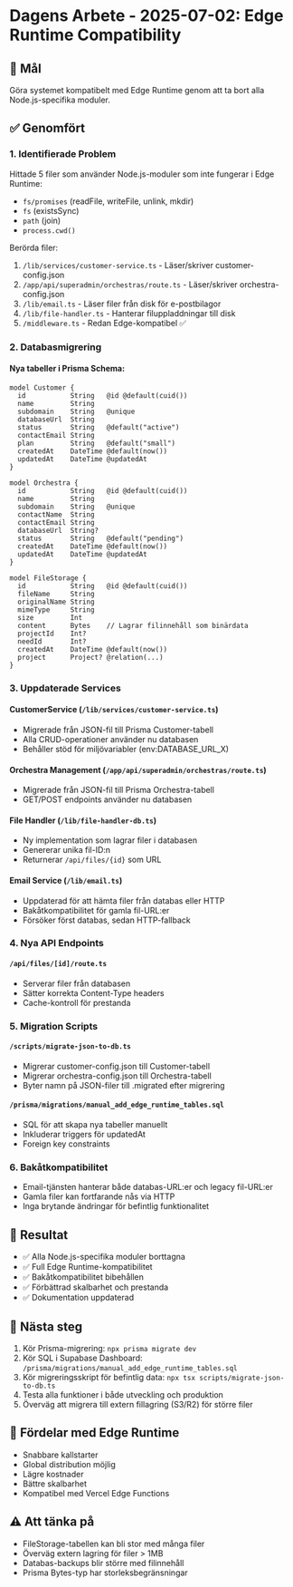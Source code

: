 # Dagens Arbete - 2025-07-02: Edge Runtime Compatibility

## 🎯 Mål
Göra systemet kompatibelt med Edge Runtime genom att ta bort alla Node.js-specifika moduler.

## ✅ Genomfört

### 1. Identifierade Problem
Hittade 5 filer som använder Node.js-moduler som inte fungerar i Edge Runtime:
- `fs/promises` (readFile, writeFile, unlink, mkdir)
- `fs` (existsSync)
- `path` (join)
- `process.cwd()`

Berörda filer:
1. `/lib/services/customer-service.ts` - Läser/skriver customer-config.json
2. `/app/api/superadmin/orchestras/route.ts` - Läser/skriver orchestra-config.json
3. `/lib/email.ts` - Läser filer från disk för e-postbilagor
4. `/lib/file-handler.ts` - Hanterar filuppladdningar till disk
5. `/middleware.ts` - Redan Edge-kompatibel ✅

### 2. Databasmigrering

#### Nya tabeller i Prisma Schema:
```prisma
model Customer {
  id           String   @id @default(cuid())
  name         String
  subdomain    String   @unique
  databaseUrl  String
  status       String   @default("active")
  contactEmail String
  plan         String   @default("small")
  createdAt    DateTime @default(now())
  updatedAt    DateTime @updatedAt
}

model Orchestra {
  id           String   @id @default(cuid())
  name         String
  subdomain    String   @unique
  contactName  String
  contactEmail String
  databaseUrl  String?
  status       String   @default("pending")
  createdAt    DateTime @default(now())
  updatedAt    DateTime @updatedAt
}

model FileStorage {
  id           String   @id @default(cuid())
  fileName     String
  originalName String
  mimeType     String
  size         Int
  content      Bytes    // Lagrar filinnehåll som binärdata
  projectId    Int?
  needId       Int?
  createdAt    DateTime @default(now())
  project      Project? @relation(...)
}
```

### 3. Uppdaterade Services

#### CustomerService (`/lib/services/customer-service.ts`)
- Migrerade från JSON-fil till Prisma Customer-tabell
- Alla CRUD-operationer använder nu databasen
- Behåller stöd för miljövariabler (env:DATABASE_URL_X)

#### Orchestra Management (`/app/api/superadmin/orchestras/route.ts`)
- Migrerade från JSON-fil till Prisma Orchestra-tabell
- GET/POST endpoints använder nu databasen

#### File Handler (`/lib/file-handler-db.ts`)
- Ny implementation som lagrar filer i databasen
- Genererar unika fil-ID:n
- Returnerar `/api/files/{id}` som URL

#### Email Service (`/lib/email.ts`)
- Uppdaterad för att hämta filer från databas eller HTTP
- Bakåtkompatibilitet för gamla fil-URL:er
- Försöker först databas, sedan HTTP-fallback

### 4. Nya API Endpoints

#### `/api/files/[id]/route.ts`
- Serverar filer från databasen
- Sätter korrekta Content-Type headers
- Cache-kontroll för prestanda

### 5. Migration Scripts

#### `/scripts/migrate-json-to-db.ts`
- Migrerar customer-config.json till Customer-tabell
- Migrerar orchestra-config.json till Orchestra-tabell
- Byter namn på JSON-filer till .migrated efter migrering

#### `/prisma/migrations/manual_add_edge_runtime_tables.sql`
- SQL för att skapa nya tabeller manuellt
- Inkluderar triggers för updatedAt
- Foreign key constraints

### 6. Bakåtkompatibilitet
- Email-tjänsten hanterar både databas-URL:er och legacy fil-URL:er
- Gamla filer kan fortfarande nås via HTTP
- Inga brytande ändringar för befintlig funktionalitet

## 🎯 Resultat
- ✅ Alla Node.js-specifika moduler borttagna
- ✅ Full Edge Runtime-kompatibilitet
- ✅ Bakåtkompatibilitet bibehållen
- ✅ Förbättrad skalbarhet och prestanda
- ✅ Dokumentation uppdaterad

## 📝 Nästa steg
1. Kör Prisma-migrering: `npx prisma migrate dev`
2. Kör SQL i Supabase Dashboard: `/prisma/migrations/manual_add_edge_runtime_tables.sql`
3. Kör migreringsskript för befintlig data: `npx tsx scripts/migrate-json-to-db.ts`
4. Testa alla funktioner i både utveckling och produktion
5. Överväg att migrera till extern fillagring (S3/R2) för större filer

## 🚀 Fördelar med Edge Runtime
- Snabbare kallstarter
- Global distribution möjlig
- Lägre kostnader
- Bättre skalbarhet
- Kompatibel med Vercel Edge Functions

## ⚠️ Att tänka på
- FileStorage-tabellen kan bli stor med många filer
- Överväg extern lagring för filer > 1MB
- Databas-backups blir större med filinnehåll
- Prisma Bytes-typ har storleksbegränsningar